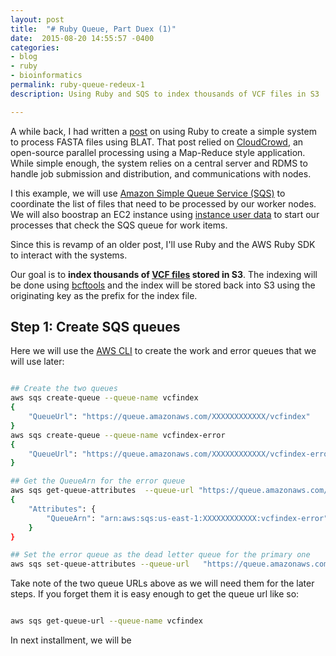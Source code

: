 ```yaml
---
layout: post
title:  "# Ruby Queue, Part Duex (1)"
date:  2015-08-20 14:55:57 -0400
categories:
- blog
- ruby
- bioinformatics
permalink: ruby-queue-redeux-1
description: Using Ruby and SQS to index thousands of VCF files in S3

---
```



A while back, I had written a [post](http://defsci.blogspot.com/2010/01/ruby-aws-easy-map-reduce.html) on using Ruby to create a simple system to process FASTA files using BLAT. That post relied on [CloudCrowd](https://github.com/documentcloud/cloud-crowd), an open-source parallel processing using a Map-Reduce style application. While simple enough, the system relies on a central server and RDMS to handle job submission and distribution, and communications with nodes. 

I this example, we will use [Amazon Simple Queue Service (SQS)](http://aws.amazon.com/sqs/) to coordinate the list of files that need to be processed by our worker nodes. We will also boostrap an EC2 instance using [instance user data](http://docs.aws.amazon.com/AWSEC2/latest/UserGuide/ec2-instance-metadata.html#instancedata-add-user-data) to start our processes that check the SQS queue for work items. 

Since this is revamp of an older post, I'll use Ruby and the AWS Ruby SDK to interact with the systems.   

Our goal is to **index thousands of [VCF files](https://www.broadinstitute.org/igv/viewing_vcf_files) stored in S3**. The indexing will be done using [bcftools](https://samtools.github.io/bcftools/bcftools.html) and the index will be stored back into S3 using the originating key as the prefix for the index file. 

## Step 1: Create SQS queues

Here we will use the [AWS CLI](http://aws.amazon.com/cli/) to create the work and error queues that we will use later:


```sh

## Create the two queues
aws sqs create-queue --queue-name vcfindex
{
    "QueueUrl": "https://queue.amazonaws.com/XXXXXXXXXXXX/vcfindex"
}
aws sqs create-queue --queue-name vcfindex-error
{
    "QueueUrl": "https://queue.amazonaws.com/XXXXXXXXXXXX/vcfindex-error"
}

## Get the QueueArn for the error queue
aws sqs get-queue-attributes  --queue-url "https://queue.amazonaws.com/XXXXXXXXXXXX/vcfindex-error" --attribute-names QueueArn
{
    "Attributes": {
        "QueueArn": "arn:aws:sqs:us-east-1:XXXXXXXXXXXX:vcfindex-error"
    }
}

## Set the error queue as the dead letter queue for the primary one
aws sqs set-queue-attributes --queue-url   "https://queue.amazonaws.com/XXXXXXXXXXXX/vcfindex"   --attributes '{"RedrivePolicy": "{ \"deadLetterTargetArn\": \"arn:aws:sqs:us-east-1:XXXXXXXXXXXX:vcfindex-error\", \"maxReceiveCount\": 2}" }'

```



Take note of the two queue URLs above as we will need them for the later steps. If you forget them it is easy enough to get the queue url like so: 


```sh

aws sqs get-queue-url --queue-name vcfindex

```


In next installment, we will be 